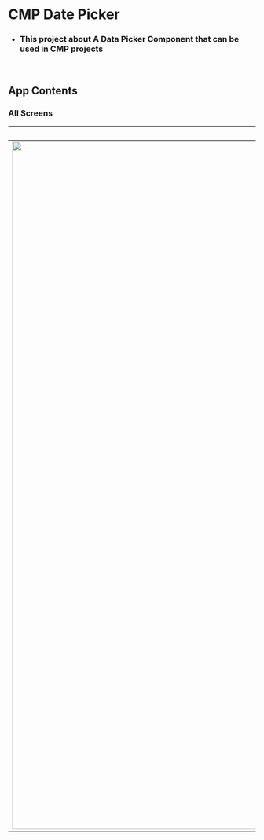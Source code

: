 # CMP Date Picker

- ###  This project about A Data Picker Component that can be used in CMP projects

</br>

## App Contents
### All Screens
| Chat Screen | Camera On | Camera Off |
| --------- | ------ | ------ |
|<img src="https://github.com/user-attachments/assets/d06ba978-7215-41e1-bfab-072dc3497cca" width = "1400px"/>|<img src="https://github.com/user-attachments/assets/f50323f8-7f8d-46f0-b719-2f8fefdf4c27"  width = "1400px"/>|<img src="https://github.com/user-attachments/assets/1a77ce91-8f0f-4878-90be-e3cf1bff2b28"  width = "1400px"/>|
</br>

